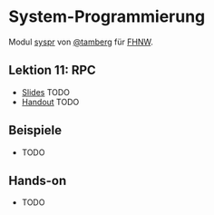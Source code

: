 # System-Programmierung
Modul [syspr]( https://www.fhnw.ch/de/studium/module/6008081) von [@tamberg](https://twitter.com/tamberg) für [FHNW](https://www.fhnw.ch/).

## Lektion 11: RPC
- [Slides](http://www.tamberg.org/fhnw/2018/Syspr11RPC.pdf) TODO
- [Handout](http://www.tamberg.org/fhnw/2018/Syspr11RPCHandout.pdf) TODO

## Beispiele
- TODO

## Hands-on
- TODO